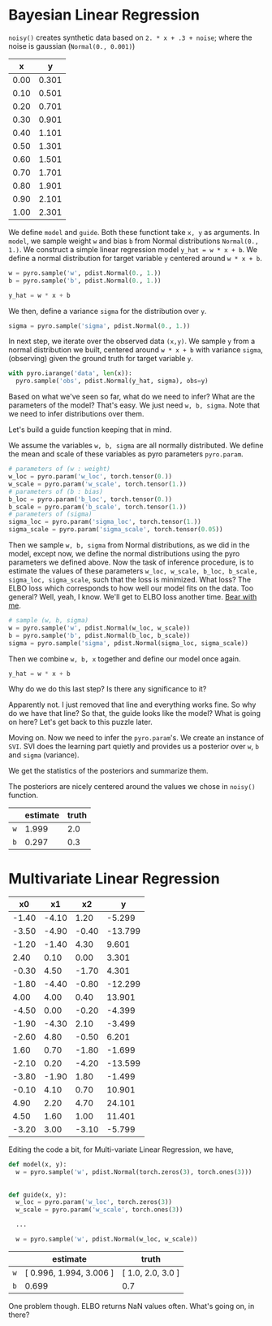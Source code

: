 # Bayesian Linear Regression

`noisy()` creates synthetic data based on `2. * x + .3 + noise`; where the noise is gaussian (`Normal(0., 0.001)`)

|   x   |   y   |
| ------| ------|
|  0.00 | 0.301 |
|  0.10 | 0.501 |
|  0.20 | 0.701 |
|  0.30 | 0.901 |
|  0.40 | 1.101 |
|  0.50 | 1.301 |
|  0.60 | 1.501 |
|  0.70 | 1.701 |
|  0.80 | 1.901 |
|  0.90 | 2.101 |
|  1.00 | 2.301 |

We define `model` and `guide`. Both these functiont take `x, y` as arguments. In `model`, we sample weight `w` and bias `b` from Normal distributions `Normal(0., 1.)`. We construct a simple linear regression model `y_hat = w * x + b`. We define a normal distribution for target variable `y` centered around `w * x + b`. 

```python
w = pyro.sample('w', pdist.Normal(0., 1.))
b = pyro.sample('b', pdist.Normal(0., 1.))

y_hat = w * x + b
```

We then, define a variance `sigma` for the distribution over `y`.

```python
sigma = pyro.sample('sigma', pdist.Normal(0., 1.))
```

In next step, we iterate over the observed data `(x,y)`. We sample `y` from a normal distribution we built, centered around `w * x + b` with variance `sigma`, (observing) given the ground truth for target variable `y`.

```python
with pyro.iarange('data', len(x)):
  pyro.sample('obs', pdist.Normal(y_hat, sigma), obs=y)
```

Based on what we've seen so far, what do we need to infer? What are the parameters of the model? That's easy. We just need `w, b, sigma`. Note that we need to infer distributions over them.

Let's build a guide function keeping that in mind.

We assume the variables `w, b, sigma` are all normally distributed. We define the mean and scale of these variables as pyro parameters `pyro.param`.

```python
# parameters of (w : weight)
w_loc = pyro.param('w_loc', torch.tensor(0.))
w_scale = pyro.param('w_scale', torch.tensor(1.))
# parameters of (b : bias)
b_loc = pyro.param('b_loc', torch.tensor(0.))
b_scale = pyro.param('b_scale', torch.tensor(1.))
# parameters of (sigma)
sigma_loc = pyro.param('sigma_loc', torch.tensor(1.))
sigma_scale = pyro.param('sigma_scale', torch.tensor(0.05))
```

Then we sample `w, b, sigma` from Normal distributions, as we did in the model, except now, we define the normal distributions using the pyro parameters we defined above. Now the task of inference procedure, is to estimate the values of these parameters `w_loc, w_scale, b_loc, b_scale, sigma_loc, sigma_scale`, such that the loss is minimized. What loss? The ELBO loss which corresponds to how well our model fits on the data. Too general? Well, yeah, I know. We'll get to ELBO loss another time. [Bear with me](http://explosm.net/comics/3902/).

```python
# sample (w, b, sigma)
w = pyro.sample('w', pdist.Normal(w_loc, w_scale))
b = pyro.sample('b', pdist.Normal(b_loc, b_scale))
sigma = pyro.sample('sigma', pdist.Normal(sigma_loc, sigma_scale))
```

Then we combine `w, b, x` together and define our model once again.

```python
y_hat = w * x + b
```

Why do we do this last step? Is there any significance to it?

Apparently not.  I just removed that line and everything works fine. So why do we have that line? So that, the guide looks like the model? What is going on here? Let's get back to this puzzle later.

Moving on. Now we need to infer the `pyro.param`'s. We create an instance of `SVI`. 
SVI does the learning part quietly and provides us a posterior over `w`, `b` and `sigma` (variance).

We get the statistics of the posteriors and summarize them.

The posteriors are nicely centered around the values we chose in `noisy()` function.

|     | estimate | truth |
|-----|----------|-------|
| `w` | 1.999    | 2.0   |
| `b` | 0.297    | 0.3   |


# Multivariate Linear Regression

|  x0   |   x1  |  x2  |    y   |
|-------|-------|------|--------|
| -1.40 | -4.10 | 1.20 | -5.299 |
| -3.50 | -4.90 | -0.40 | -13.799 |
| -1.20 | -1.40 | 4.30 | 9.601 |
| 2.40 | 0.10 | 0.00 | 3.301 |
| -0.30 | 4.50 | -1.70 | 4.301 |
| -1.80 | -4.40 | -0.80 | -12.299 |
| 4.00 | 4.00 | 0.40 | 13.901 |
| -4.50 | 0.00 | -0.20 | -4.399 |
| -1.90 | -4.30 | 2.10 | -3.499 |
| -2.60 | 4.80 | -0.50 | 6.201 |
| 1.60 | 0.70 | -1.80 | -1.699 |
| -2.10 | 0.20 | -4.20 | -13.599 |
| -3.80 | -1.90 | 1.80 | -1.499 |
| -0.10 | 4.10 | 0.70 | 10.901 |
| 4.90 | 2.20 | 4.70 | 24.101 |
| 4.50 | 1.60 | 1.00 | 11.401 |
| -3.20 | 3.00 | -3.10 | -5.799 |

Editing the code a bit, for Multi-variate Linear Regression, we have,

```python
def model(x, y):
  w = pyro.sample('w', pdist.Normal(torch.zeros(3), torch.ones(3)))
```

##

```python
def guide(x, y):
  w_loc = pyro.param('w_loc', torch.zeros(3))
  w_scale = pyro.param('w_scale', torch.ones(3))

  ...

  w = pyro.sample('w', pdist.Normal(w_loc, w_scale))
```
 
|     | estimate | truth |
|-----|----------|-------|
| `w` | [ 0.996, 1.994, 3.006 ] | [ 1.0, 2.0, 3.0 ] |
| `b` | 0.699    | 0.7   |

One problem though. ELBO returns NaN values often. What's going on, in there?
